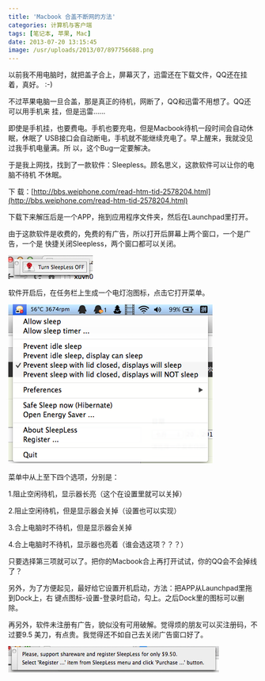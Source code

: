 ```yaml
---
title: 'Macbook 合盖不断网的方法'
categories: 计算机与客户端
tags: [笔记本, 苹果, Mac]
date: 2013-07-20 13:15:45
image: /usr/uploads/2013/07/897756688.png
---
```


以前我不用电脑时，就把盖子合上，屏幕灭了，迅雷还在下载文件，QQ还在挂着，真好。
:-)

不过苹果电脑一旦合盖，那是真正的待机，网断了，QQ和迅雷不用想了。QQ还可以用手机来
挂，但是迅雷……

即使是手机挂，也要费电。手机也要充电，但是Macbook待机一段时间会自动休眠，休眠了
USB接口会自动断电，手机就不能继续充电了。早上醒来，我就没见过我手机电量满。所
以，这个Bug一定要解决。

于是我上网找，找到了一款软件：Sleepless。顾名思义，这款软件可以让你的电脑不待机
不休眠。

下
载：[http://bbs.weiphone.com/read-htm-tid-2578204.html](http://bbs.weiphone.com/read-htm-tid-2578204.html)

下载下来解压后是一个APP，拖到应用程序文件夹，然后在Launchpad里打开。

由于这款软件是收费的，免费的有广告，所以打开后屏幕上两个窗口，一个是广告，一个是
快捷关闭Sleepless，两个窗口都可以关闭。

![Sleepless 快捷关闭窗口](../../../../usr/uploads/2013/07/897756688.png)

软件开启后，在任务栏上生成一个电灯泡图标，点击它打开菜单。

![Sleepless 菜单](../../../../usr/uploads/2013/07/1522386294.png)

菜单中从上至下四个选项，分别是：

1.阻止空闲待机，显示器长亮（这个在设置里就可以关掉）

2.阻止空闲待机，但是显示器会关掉（设置也可以实现）

3.合上电脑时不待机，但是显示器会关掉

4.合上电脑时不待机，显示器也亮着（谁会选这项？？？）

只要选择第三项就可以了。把你的Macbook合上再打开试试，你的QQ会不会掉线了？

另外，为了方便起见，最好给它设置开机启动，方法：把APP从Launchpad里拖到Dock上，右
键点图标-设置-登录时启动，勾上。之后Dock里的图标可以删除。

再另外，软件未注册有广告，貌似没有可用破解。觉得烦的朋友可以买注册码，不过要9.5
美刀，有点贵。我觉得还不如自己去关闭广告窗口好了。

![Sleepless 广告](../../../../usr/uploads/2013/07/2078725271.png)
